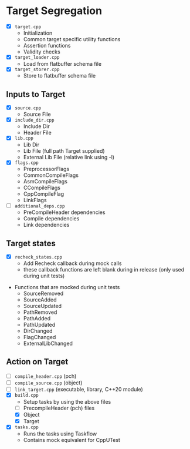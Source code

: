 # Target Segregation

- [x] `target.cpp`
  - Initialization
  - Common target specific utility functions
  - Assertion functions
  - Validity checks
- [x] `target_loader.cpp`
  - Load from flatbuffer schema file
- [x] `target_storer.cpp`
  - Store to flatbuffer schema file

## Inputs to Target

- [x] `source.cpp`
  - Source File
- [x] `include_dir.cpp`
  - Include Dir
  - Header File
- [x] `lib.cpp`
  - Lib Dir
  - Lib File (full path Target supplied)
  - External Lib File (relative link using -l)
- [x] `flags.cpp`
  - PreprocessorFlags
  -  CommonCompileFlags
  -   AsmCompileFlags
  -   CCompileFlags
  -   CppCompileFlag
  -   LinkFlags
- [ ] `additional_deps.cpp`
  - PreCompileHeader dependencies
  - Compile dependencies
  - Link dependencies 

## Target states

- [x] `recheck_states.cpp`
  - Add Recheck callback during mock calls
  - these callback functions are left blank during in release (only used during unit tests)
- Functions that are mocked during unit tests
  - SourceRemoved
  - SourceAdded
  - SourceUpdated
  - PathRemoved
  - PathAdded
  - PathUpdated
  - DirChanged
  - FlagChanged
  - ExternalLibChanged

## Action on Target

- [ ] `compile_header.cpp` (pch)
- [ ] `compile_source.cpp` (object)
- [ ] `link_target.cpp` (executable, library, C++20 module)
- [x] `build.cpp`
  - Setup tasks by using the above files
  - [ ] PrecompileHeader (pch) files
  - [x] Object
  - [x] Target
- [x] `tasks.cpp`
  - Runs the tasks using Taskflow
  - Contains mock equivalent for CppUTest
